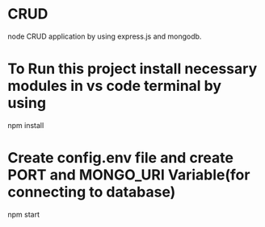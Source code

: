 # CRUD
node CRUD application by using express.js and mongodb.
# To Run this project install  necessary modules in vs code terminal by using
npm install
# Create config.env file and create PORT and MONGO_URI Variable(for connecting to database)
npm start
